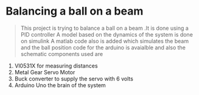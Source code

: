 # Balancing a ball on a beam
> This project is trying to balance a ball on a beam .It is done using a PID controller
> A model based on the dynamics of the system is done on simulink
> A matlab code also is added which simulates the beam and the ball position
> code for the arduino is avaialble and also the schematic
> components used are
1) Vl0531X for measuring distances
2) Metal Gear Servo Motor
3) Buck converter to supply the servo with 6 volts
4) Arduino Uno the brain of the system 

